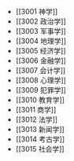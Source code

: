 
- [[3001 神学]]
- [[3002 政治学]]
- [[3003 军事学]]
- [[3004 地理学]]
- [[3005 经济学]]
- [[3006 金融学]]
- [[3007 会计学]]
- [[3008 心理学]]
- [[3009 犯罪学]]
- [[3010 教育学]]
- [[3011 商学]]
- [[3012 法学]]
- [[3013 新闻学]]
- [[3014 考古学]]
- [[3015 社会学]]
